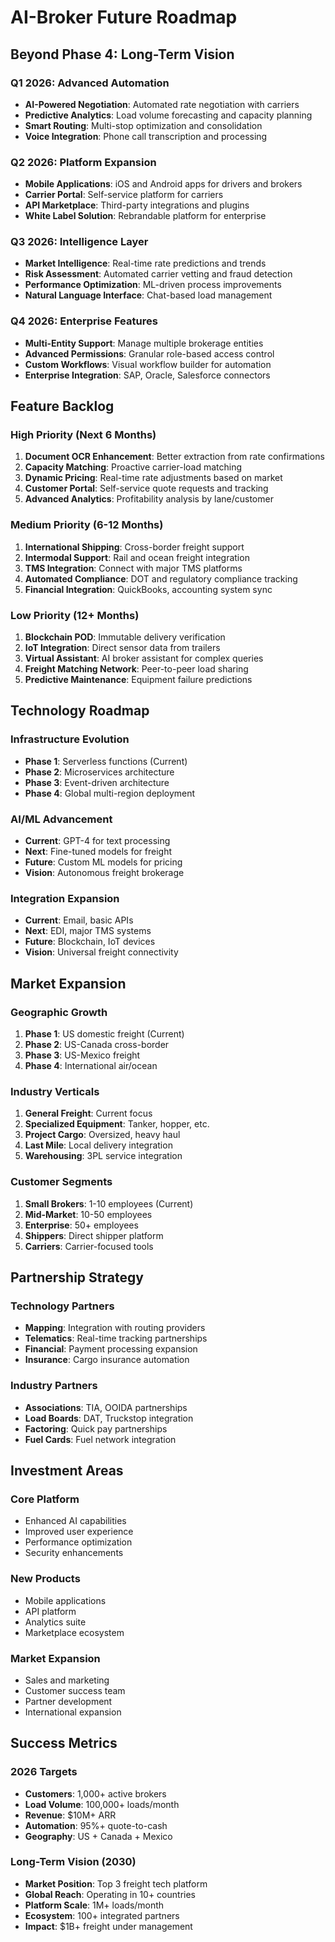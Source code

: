# AI-Broker Future Roadmap

## Beyond Phase 4: Long-Term Vision

### Q1 2026: Advanced Automation
- **AI-Powered Negotiation**: Automated rate negotiation with carriers
- **Predictive Analytics**: Load volume forecasting and capacity planning
- **Smart Routing**: Multi-stop optimization and consolidation
- **Voice Integration**: Phone call transcription and processing

### Q2 2026: Platform Expansion
- **Mobile Applications**: iOS and Android apps for drivers and brokers
- **Carrier Portal**: Self-service platform for carriers
- **API Marketplace**: Third-party integrations and plugins
- **White Label Solution**: Rebrandable platform for enterprise

### Q3 2026: Intelligence Layer
- **Market Intelligence**: Real-time rate predictions and trends
- **Risk Assessment**: Automated carrier vetting and fraud detection
- **Performance Optimization**: ML-driven process improvements
- **Natural Language Interface**: Chat-based load management

### Q4 2026: Enterprise Features
- **Multi-Entity Support**: Manage multiple brokerage entities
- **Advanced Permissions**: Granular role-based access control
- **Custom Workflows**: Visual workflow builder for automation
- **Enterprise Integration**: SAP, Oracle, Salesforce connectors

## Feature Backlog

### High Priority (Next 6 Months)
1. **Document OCR Enhancement**: Better extraction from rate confirmations
2. **Capacity Matching**: Proactive carrier-load matching
3. **Dynamic Pricing**: Real-time rate adjustments based on market
4. **Customer Portal**: Self-service quote requests and tracking
5. **Advanced Analytics**: Profitability analysis by lane/customer

### Medium Priority (6-12 Months)
1. **International Shipping**: Cross-border freight support
2. **Intermodal Support**: Rail and ocean freight integration
3. **TMS Integration**: Connect with major TMS platforms
4. **Automated Compliance**: DOT and regulatory compliance tracking
5. **Financial Integration**: QuickBooks, accounting system sync

### Low Priority (12+ Months)
1. **Blockchain POD**: Immutable delivery verification
2. **IoT Integration**: Direct sensor data from trailers
3. **Virtual Assistant**: AI broker assistant for complex queries
4. **Freight Matching Network**: Peer-to-peer load sharing
5. **Predictive Maintenance**: Equipment failure predictions

## Technology Roadmap

### Infrastructure Evolution
- **Phase 1**: Serverless functions (Current)
- **Phase 2**: Microservices architecture
- **Phase 3**: Event-driven architecture
- **Phase 4**: Global multi-region deployment

### AI/ML Advancement
- **Current**: GPT-4 for text processing
- **Next**: Fine-tuned models for freight
- **Future**: Custom ML models for pricing
- **Vision**: Autonomous freight brokerage

### Integration Expansion
- **Current**: Email, basic APIs
- **Next**: EDI, major TMS systems
- **Future**: Blockchain, IoT devices
- **Vision**: Universal freight connectivity

## Market Expansion

### Geographic Growth
1. **Phase 1**: US domestic freight (Current)
2. **Phase 2**: US-Canada cross-border
3. **Phase 3**: US-Mexico freight
4. **Phase 4**: International air/ocean

### Industry Verticals
1. **General Freight**: Current focus
2. **Specialized Equipment**: Tanker, hopper, etc.
3. **Project Cargo**: Oversized, heavy haul
4. **Last Mile**: Local delivery integration
5. **Warehousing**: 3PL service integration

### Customer Segments
1. **Small Brokers**: 1-10 employees (Current)
2. **Mid-Market**: 10-50 employees
3. **Enterprise**: 50+ employees
4. **Shippers**: Direct shipper platform
5. **Carriers**: Carrier-focused tools

## Partnership Strategy

### Technology Partners
- **Mapping**: Integration with routing providers
- **Telematics**: Real-time tracking partnerships
- **Financial**: Payment processing expansion
- **Insurance**: Cargo insurance automation

### Industry Partners
- **Associations**: TIA, OOIDA partnerships
- **Load Boards**: DAT, Truckstop integration
- **Factoring**: Quick pay partnerships
- **Fuel Cards**: Fuel network integration

## Investment Areas

### Core Platform
- Enhanced AI capabilities
- Improved user experience
- Performance optimization
- Security enhancements

### New Products
- Mobile applications
- API platform
- Analytics suite
- Marketplace ecosystem

### Market Expansion
- Sales and marketing
- Customer success team
- Partner development
- International expansion

## Success Metrics

### 2026 Targets
- **Customers**: 1,000+ active brokers
- **Load Volume**: 100,000+ loads/month
- **Revenue**: $10M+ ARR
- **Automation**: 95%+ quote-to-cash
- **Geography**: US + Canada + Mexico

### Long-Term Vision (2030)
- **Market Position**: Top 3 freight tech platform
- **Global Reach**: Operating in 10+ countries
- **Platform Scale**: 1M+ loads/month
- **Ecosystem**: 100+ integrated partners
- **Impact**: $1B+ freight under management